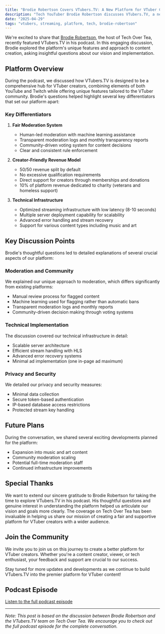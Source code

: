 ```yaml
---
title: "Brodie Robertson Covers VTubers.TV: A New Platform for VTuber Creators"
description: "Tech YouTuber Brodie Robertson discusses VTubers.TV, a new streaming platform designed specifically for VTuber creators with a focus on fair moderation and revenue sharing"
date: "2025-04-29"
tags: "vtubers, streaming, platform, tech, brodie-robertson"
---
```


We're excited to share that [Brodie Robertson](https://www.youtube.com/@BrodieRobertson), the host of Tech Over Tea, recently featured VTubers.TV in his podcast. In this engaging discussion, Brodie explored the platform's unique features and approach to content creation, asking insightful questions about our vision and implementation.

## Platform Overview

During the podcast, we discussed how VTubers.TV is designed to be a comprehensive hub for VTuber creators, combining elements of both YouTube and Twitch while offering unique features tailored to the VTuber community. Brodie's questions helped highlight several key differentiators that set our platform apart:

### Key Differentiators

1. **Fair Moderation System**
   - Human-led moderation with machine learning assistance
   - Transparent moderation logs and monthly transparency reports
   - Community-driven voting system for content decisions
   - Clear and consistent rule enforcement

2. **Creator-Friendly Revenue Model**
   - 50/50 revenue split by default
   - No excessive qualification requirements
   - Direct support for creators through memberships and donations
   - 10% of platform revenue dedicated to charity (veterans and homeless support)

3. **Technical Infrastructure**
   - Optimized streaming infrastructure with low latency (8-10 seconds)
   - Multiple server deployment capability for scalability
   - Advanced error handling and stream recovery
   - Support for various content types including music and art

## Key Discussion Points

Brodie's thoughtful questions led to detailed explanations of several crucial aspects of our platform:

### Moderation and Community

We explained our unique approach to moderation, which differs significantly from existing platforms:
- Manual review process for flagged content
- Machine learning used for flagging rather than automatic bans
- Transparent moderation logs and monthly reports
- Community-driven decision making through voting systems

### Technical Implementation

The discussion covered our technical infrastructure in detail:
- Scalable server architecture
- Efficient stream handling with HLS
- Advanced error recovery systems
- Minimal ad implementation (one in-page ad maximum)

### Privacy and Security

We detailed our privacy and security measures:
- Minimal data collection
- Secure token-based authentication
- IP-based database access restrictions
- Protected stream key handling

## Future Plans

During the conversation, we shared several exciting developments planned for the platform:
- Expansion into music and art content
- Community moderation scaling
- Potential full-time moderation staff
- Continued infrastructure improvements

## Special Thanks

We want to extend our sincere gratitude to Brodie Robertson for taking the time to explore VTubers.TV in his podcast. His thoughtful questions and genuine interest in understanding the platform helped us articulate our vision and goals more clearly. The coverage on Tech Over Tea has been invaluable in helping us share our mission of creating a fair and supportive platform for VTuber creators with a wider audience.

## Join the Community

We invite you to join us on this journey to create a better platform for VTuber creators. Whether you're a content creator, viewer, or tech enthusiast, your feedback and support are crucial to our success.

Stay tuned for more updates and developments as we continue to build VTubers.TV into the premier platform for VTuber content!

## Podcast Episode

[Listen to the full podcast episode](https://www.youtube.com/watch?v=yCqWK7G7dgw)

---

*Note: This post is based on the discussion between Brodie Robertson and the VTubers.TV team on Tech Over Tea. We encourage you to check out the full podcast episode for the complete conversation.*